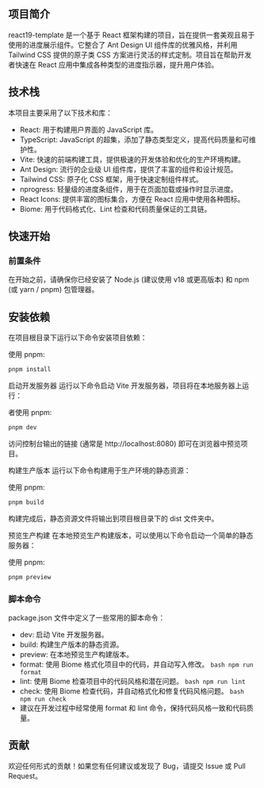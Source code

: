 ## 项目简介
react19-template 是一个基于 React 框架构建的项目，旨在提供一套美观且易于使用的进度展示组件。它整合了 Ant Design UI 组件库的优雅风格，并利用 Tailwind CSS 提供的原子类 CSS 方案进行灵活的样式定制。项目旨在帮助开发者快速在 React 应用中集成各种类型的进度指示器，提升用户体验。

## 技术栈
本项目主要采用了以下技术和库：

- React: 用于构建用户界面的 JavaScript 库。
- TypeScript: JavaScript 的超集，添加了静态类型定义，提高代码质量和可维护性。
- Vite: 快速的前端构建工具，提供极速的开发体验和优化的生产环境构建。
- Ant Design: 流行的企业级 UI 组件库，提供了丰富的组件和设计规范。
- Tailwind CSS: 原子化 CSS 框架，用于快速定制组件样式。
- nprogress: 轻量级的进度条组件，用于在页面加载或操作时显示进度。
- React Icons: 提供丰富的图标集合，方便在 React 应用中使用各种图标。
- Biome: 用于代码格式化、Lint 检查和代码质量保证的工具链。
## 快速开始
### 前置条件
在开始之前，请确保你已经安装了 Node.js (建议使用 v18 或更高版本) 和 npm (或 yarn / pnpm) 包管理器。

## 安装依赖
在项目根目录下运行以下命令安装项目依赖：

使用 pnpm:

```bash
pnpm install
```

启动开发服务器
运行以下命令启动 Vite 开发服务器，项目将在本地服务器上运行：

者使用 pnpm:

```bash
pnpm dev
```

访问控制台输出的链接 (通常是 http://localhost:8080) 即可在浏览器中预览项目。

构建生产版本
运行以下命令构建用于生产环境的静态资源：

使用 pnpm:

```bash
pnpm build
```

构建完成后，静态资源文件将输出到项目根目录下的 dist 文件夹中。

预览生产构建
在本地预览生产构建版本，可以使用以下命令启动一个简单的静态服务器：

使用 pnpm:

```bash
pnpm preview
```

### 脚本命令
package.json 文件中定义了一些常用的脚本命令：

- dev: 启动 Vite 开发服务器。
- build: 构建生产版本的静态资源。
- preview: 在本地预览生产构建版本。
- format: 使用 Biome 格式化项目中的代码，并自动写入修改。 ```bash npm run format ```
- lint: 使用 Biome 检查项目中的代码风格和潜在问题。 ```bash npm run lint ```
- check: 使用 Biome 检查代码，并自动格式化和修复代码风格问题。 ```bash npm run check ```
- 建议在开发过程中经常使用 format 和 lint 命令，保持代码风格一致和代码质量。

## 贡献
欢迎任何形式的贡献！如果您有任何建议或发现了 Bug，请提交 Issue 或 Pull Request。